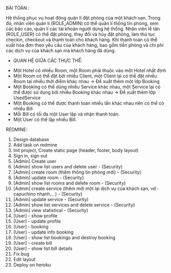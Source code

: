 BÀI TOÁN :
 
Hệ thống phục vụ hoạt động quản lí đặt phòng của một khách sạn.
Trong đó, nhân viên quản lí (ROLE_ADMIN) có thể 
quản lí thông tin phòng, xem các báo cáo, quản lí các tài khoản người dùng hệ thống.
Nhân viên lễ tân (ROLE_USER) có thể đặt phòng,
thay đổi và hủy đặt phòng, làm thủ tục checkin, checkout và thanh toán cho khách hàng.
Khi thanh toán có thể xuất hóa đơn theo yêu cầu của khách hàng, bao gồm
tiền phòng và chi phí các dịch vụ của khách sạn mà khách hàng đã dùng.


* QUAN HỆ GIỮA CÁC THỰC THỂ:

- Một Hotel có nhiều Room, một Room phải thuộc vào một Hotel nhất định
- Một Room có thể đặt bởi nhiều Client, một Client lại có thể đặt nhiều Room tại nhiều thời điểm khác nhau
→ Đề xuất thêm một lớp Booking
- Một Booking có thể dùng nhiều Service khác nhau,
một Service lại có thể được sử dụng bởi nhiều Booking khác nhau → Đề xuất thêm lớp UsedService
- Một Booking có thể được thanh toán nhiều lần khác nhau nên có thể có nhiều Bill
- Mỗi Bill có tối đa một User lập và nhận thanh toán.
- Một User có thể lập nhiều Bill.


REDMINE: 

1. Design database
2. Add task on redmine
3. Init project,  Create static page (header, footer, body layout)
4. Sign in, sign out
5. [Admin] Create user
6. [Admin] show list users and delete user  - (Security)
7. [Admin] create room (thêm thông tin phòng mới) - (Security)
8. [Admin] update room - (Security)
9. [Admin] show list rooms and delete room - (Security)
10. [Admin] create service (thêm mới một lại dịch vụ của khách sạn, vd : capuchino nhanh,...) - (Security)
11. [Admin] update service - (Security)
12. [Admin] show list services and delete service - (Security)
13. [Admin] view statistical - (Security)
14. [User] - show profile 
15. [User] - update profile
16. [User] - booking 
17. [User] - update info booking
18. [User] - show list bookings and destroy booking
19. [User] - create bill
20. [User] - show list bill details
21. Fix bug
22. Edit layout
23. Deploy on heroku

